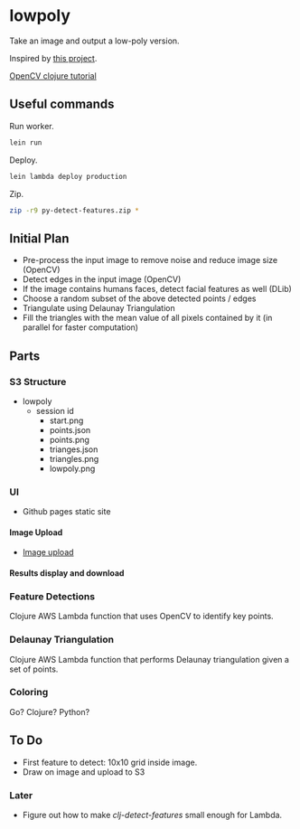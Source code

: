 # lowpoly

Take an image and output a low-poly version.

Inspired by [this project](https://github.com/ghostwriternr/lowpolify/blob/master/scripts/lowpolify.py).

[OpenCV clojure tutorial](https://docs.opencv.org/3.1.0/d7/d1e/tutorial_clojure_dev_intro.html)

## Useful commands

Run worker.

```bash
lein run
```

Deploy.

```bash
lein lambda deploy production
```

Zip.

```bash
zip -r9 py-detect-features.zip *
```

## Initial Plan

- Pre-process the input image to remove noise and reduce image size (OpenCV)
- Detect edges in the input image (OpenCV)
- If the image contains humans faces, detect facial features as well (DLib)
- Choose a random subset of the above detected points / edges
- Triangulate using Delaunay Triangulation
- Fill the triangles with the mean value of all pixels contained by it (in parallel for faster computation)

## Parts

### S3 Structure

- lowpoly
  - session id
    - start.png
    - points.json
    - points.png
    - trianges.json
    - triangles.png
    - lowpoly.png

### UI

- Github pages static site

#### Image Upload

- [Image upload](https://docs.aws.amazon.com/sdk-for-javascript/v2/developer-guide/s3-example-photo-album.html)

#### Results display and download

### Feature Detections

Clojure AWS Lambda function that uses OpenCV to identify key points.

### Delaunay Triangulation

Clojure AWS Lambda function that performs Delaunay triangulation given a set of points.

### Coloring

Go? Clojure? Python?

## To Do

- First feature to detect: 10x10 grid inside image.
- Draw on image and upload to S3

### Later

- Figure out how to make _clj-detect-features_ small enough for Lambda.
